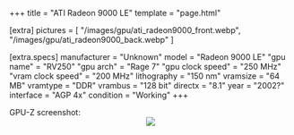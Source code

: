 +++
title     = "ATI Radeon 9000 LE"
template  = "page.html"

[extra]
pictures  = [
  "/images/gpu/ati_radeon9000_front.webp",
  "/images/gpu/ati_radeon9000_back.webp"
]

  [extra.specs]
  manufacturer        = "Unknown"
  model               = "Radeon 9000 LE"
  "gpu name"          = "RV250"
  "gpu arch"          = "Rage 7"
  "gpu clock speed"   = "250 MHz"
  "vram clock speed"  = "200 MHz"
  lithography         = "150 nm"
  vramsize            = "64 MB"
  vramtype            = "DDR"
  vrambus             = "128 bit"
  directx             = "8.1"
  year                = "2002?"
  interface           = "AGP 4x"
  condition           = "Working"
+++

<div class="block">GPU-Z screenshot:</div>

<center>
  <img src="/images/gpu/ati_radeon9000_gpuz.gif" />
</center>
